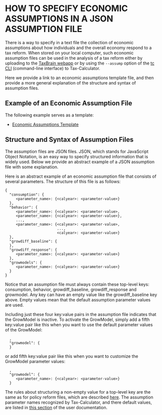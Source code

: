 # HOW TO SPECIFY ECONOMIC ASSUMPTIONS IN A JSON ASSUMPTION FILE

There is a way to specify in a text file the collection of economic
assumptions about how individuals and the overall economy respond to a
tax reform.  When stored on your local computer, such economic
assumption files can be used in the analysis of a tax reform
either by uploading to the [TaxBrain
webapp](https://www.ospc.org/taxbrain/file/) or by using the `--assump`
option of the [tc
CLI](https://open-source-economics.github.io/Tax-Calculator/index.html#cli)
(command-line interface) to Tax-Calculator.

Here we provide a link to an economic assumptions template file, and
then provide a more general explanation of the structure and syntax of
assumption files.

## Example of an Economic Assumption File

The following example serves as a template:

- [Economic Assumptions Template](economic_assumptions_template.json)

## Structure and Syntax of Assumption Files

The assumption files are JSON files.  JSON, which stands for
JavaScript Object Notation, is an easy way to specify structured
information that is widely used.  Below we provide an abstract example
of a JSON assumption file with some explanation.

Here is an abstract example of an economic assumption file that
consists of several parameters.  The structure of this file is as
follows:

```
{
  "consumption": {
     <parameter_name>: {<calyear>: <parameter-value>}
  },
  "behavior": {
     <parameter_name>: {<calyear>: <parameter-value>,
     <parameter_name>: {<calyear>: <parameter-value>},
     ...,
     <parameter_name>: {<calyear>: <parameter-value>,
                        ...,
                        <calyear>: <parameter-value>}
  },
  "growdiff_baseline": {
  },
  "growdiff_response": {
     <parameter_name>: {<calyear>: <parameter-value>}
  },
  "growmodels": {
     <parameter_name>: {<calyear>: <parameter-value>}
  }
}
```

Notice that an assumption file must always contain these top-level keys:
consumption, behavior, growdiff_baseline, growdiff_response and growmodel.
Any key can have an empty value like the growdiff_baseline key above.
Empty values mean that the default assumption parameter values are
used.

Including just these four key:value pairs in the assumption file indicates
that the GrowModel is inactive.  To activate the GrowModel, simply add a
fifth key:value pair like this when you want to use the default parameter
values of the GrowModel:
```
  ,
  "growmodel": {
  } 
```
or add fifth key:value pair like this when you want to customize the
GrowModel parameter values:
```
  ,
  "growmodel": {
     <parameter_name>: {<calyear>: <parameter-value>}
  } 
```

The rules about structuring a non-empty value for a top-level key are
the same as for policy reform files, which are described
[here](https://github.com/open-source-economics/Tax-Calculator/blob/master/taxcalc/reforms/REFORMS.md#how-to-specify-a-tax-reform-in-a-json-policy-reform-file).
The assumption parameter names recognized by Tax-Calculator, and there
default values, are listed in [this
section](https://open-source-economics.github.io/Tax-Calculator/index.html#params)
of the user documentation.
